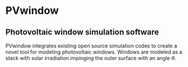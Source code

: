 # PVwindow
## Photovoltaic window simulation software

PVwindow integrates existing open source simulation codes to create a novel tool for modeling photovoltaic windows. Windows are modeled as a stack with solar irradiation impinging the outer surface with an angle $\theta$.
